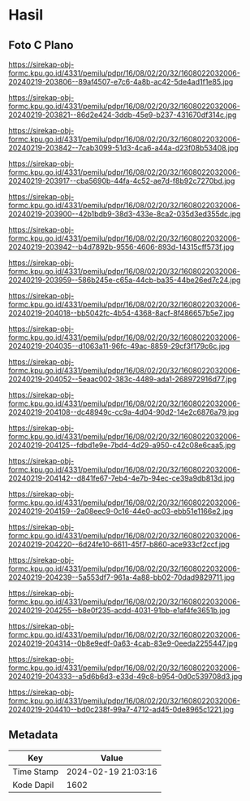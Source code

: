 # Hasil

## Foto C Plano

https://sirekap-obj-formc.kpu.go.id/4331/pemilu/pdpr/16/08/02/20/32/1608022032006-20240219-203806--89af4507-e7c6-4a8b-ac42-5de4ad1f1e85.jpg

https://sirekap-obj-formc.kpu.go.id/4331/pemilu/pdpr/16/08/02/20/32/1608022032006-20240219-203821--86d2e424-3ddb-45e9-b237-431670df314c.jpg

https://sirekap-obj-formc.kpu.go.id/4331/pemilu/pdpr/16/08/02/20/32/1608022032006-20240219-203842--7cab3099-51d3-4ca6-a44a-d23f08b53408.jpg

https://sirekap-obj-formc.kpu.go.id/4331/pemilu/pdpr/16/08/02/20/32/1608022032006-20240219-203917--cba5690b-44fa-4c52-ae7d-f8b92c7270bd.jpg

https://sirekap-obj-formc.kpu.go.id/4331/pemilu/pdpr/16/08/02/20/32/1608022032006-20240219-203900--42b1bdb9-38d3-433e-8ca2-035d3ed355dc.jpg

https://sirekap-obj-formc.kpu.go.id/4331/pemilu/pdpr/16/08/02/20/32/1608022032006-20240219-203942--b4d7892b-9556-4606-893d-14315cff573f.jpg

https://sirekap-obj-formc.kpu.go.id/4331/pemilu/pdpr/16/08/02/20/32/1608022032006-20240219-203959--586b245e-c65a-44cb-ba35-44be26ed7c24.jpg

https://sirekap-obj-formc.kpu.go.id/4331/pemilu/pdpr/16/08/02/20/32/1608022032006-20240219-204018--bb5042fc-4b54-4368-8acf-8f486657b5e7.jpg

https://sirekap-obj-formc.kpu.go.id/4331/pemilu/pdpr/16/08/02/20/32/1608022032006-20240219-204035--d1063a11-96fc-49ac-8859-29cf3f179c6c.jpg

https://sirekap-obj-formc.kpu.go.id/4331/pemilu/pdpr/16/08/02/20/32/1608022032006-20240219-204052--5eaac002-383c-4489-ada1-268972916d77.jpg

https://sirekap-obj-formc.kpu.go.id/4331/pemilu/pdpr/16/08/02/20/32/1608022032006-20240219-204108--dc48949c-cc9a-4d04-90d2-14e2c6876a79.jpg

https://sirekap-obj-formc.kpu.go.id/4331/pemilu/pdpr/16/08/02/20/32/1608022032006-20240219-204125--fdbd1e9e-7bd4-4d29-a950-c42c08e6caa5.jpg

https://sirekap-obj-formc.kpu.go.id/4331/pemilu/pdpr/16/08/02/20/32/1608022032006-20240219-204142--d841fe67-7eb4-4e7b-94ec-ce39a9db813d.jpg

https://sirekap-obj-formc.kpu.go.id/4331/pemilu/pdpr/16/08/02/20/32/1608022032006-20240219-204159--2a08eec9-0c16-44e0-ac03-ebb51e1166e2.jpg

https://sirekap-obj-formc.kpu.go.id/4331/pemilu/pdpr/16/08/02/20/32/1608022032006-20240219-204220--6d24fe10-6611-45f7-b860-ace933cf2ccf.jpg

https://sirekap-obj-formc.kpu.go.id/4331/pemilu/pdpr/16/08/02/20/32/1608022032006-20240219-204239--5a553df7-961a-4a88-bb02-70dad9829711.jpg

https://sirekap-obj-formc.kpu.go.id/4331/pemilu/pdpr/16/08/02/20/32/1608022032006-20240219-204255--b8e0f235-acdd-4031-91bb-e1af4fe3651b.jpg

https://sirekap-obj-formc.kpu.go.id/4331/pemilu/pdpr/16/08/02/20/32/1608022032006-20240219-204314--0b8e9edf-0a63-4cab-83e9-0eeda2255447.jpg

https://sirekap-obj-formc.kpu.go.id/4331/pemilu/pdpr/16/08/02/20/32/1608022032006-20240219-204333--a5d6b6d3-e33d-49c8-b954-0d0c539708d3.jpg

https://sirekap-obj-formc.kpu.go.id/4331/pemilu/pdpr/16/08/02/20/32/1608022032006-20240219-204410--bd0c238f-99a7-4712-ad45-0de8965c1221.jpg


## Metadata

| Key        | Value               |
| ---------- | ------------------- |
| Time Stamp | 2024-02-19 21:03:16 |
| Kode Dapil | 1602                |



